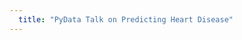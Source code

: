 ```yaml
---
  title: "PyData Talk on Predicting Heart Disease"
---
```

  <script>
  <html>
    <body>
      <iframe src="https://www.youtube.com/watch?v=pZGEe9-fz6w&feature=youtu.be"
        width="560" height="315" frameborder="0" allowfullscreen></iframe>
    </body>
  </html>
  </script>
    